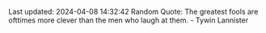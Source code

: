 Last updated: 2024-04-08 14:32:42
Random Quote: The greatest fools are ofttimes more clever than the men who laugh at them.  -  Tywin Lannister